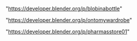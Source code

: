 "https://developer.blender.org/p/blobinabottle"

"https://developer.blender.org/p/ontomywardrobe"

"https://developer.blender.org/p/pharmasstore01"

 
